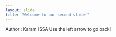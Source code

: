 ```yaml
---
layout: slide
title: "Welcome to our second slide!"
---
```

Author : Karam ISSA
Use the left arrow to go back!
